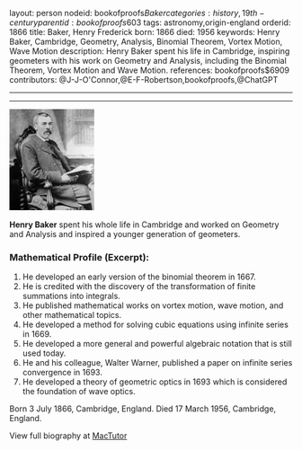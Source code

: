layout: person
nodeid: bookofproofs$Baker
categories: history,19th-century
parentid: bookofproofs$603
tags: astronomy,origin-england
orderid: 1866
title: Baker, Henry Frederick
born: 1866
died: 1956
keywords: Henry Baker, Cambridge, Geometry, Analysis, Binomial Theorem, Vortex Motion, Wave Motion
description: Henry Baker spent his life in Cambridge, inspiring geometers with his work on Geometry and Analysis, including the Binomial Theorem, Vortex Motion and Wave Motion.
references: bookofproofs$6909
contributors: @J-J-O'Connor,@E-F-Robertson,bookofproofs,@ChatGPT

---



---

![Baker.jpg](https://github.com/bookofproofs/bookofproofs.github.io/blob/main/_sources/_assets/images/portraits/Baker.jpg?raw=true)

**Henry Baker** spent his whole life in Cambridge and worked on Geometry and Analysis and inspired a younger generation of geometers.

### Mathematical Profile (Excerpt):
1. He developed an early version of the binomial theorem in 1667.
2. He is credited with the discovery of the transformation of finite summations into integrals. 
3. He published mathematical works on vortex motion, wave motion, and other mathematical topics.
4. He developed a method for solving cubic equations using infinite series in 1669.
5. He developed a more general and powerful algebraic notation that is still used today.
6. He and his colleague, Walter Warner, published a paper on infinite series convergence in 1693. 
7. He developed a theory of geometric optics in 1693 which is considered the foundation of wave optics.

Born 3 July 1866, Cambridge, England. Died 17 March 1956, Cambridge, England.

View full biography at [MacTutor](https://mathshistory.st-andrews.ac.uk/Biographies/Baker/)
